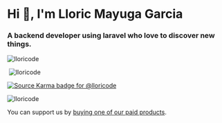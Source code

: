 <h1>Hi 👋, I'm Lloric Mayuga Garcia</h1>

<h3>A backend developer using laravel who love to discover new things.</h3>

<p><img src="https://github-readme-stats.vercel.app/api/top-langs/?username=lloricode&layout=compact&hide=html" alt="lloricode" /></p>

<p>&nbsp;<img  src="https://github-readme-stats.vercel.app/api?username=lloricode&show_icons=true" alt="lloricode" /></p>

[![Source Karma badge for @lloricode](https://sourcekarma-og.vercel.app/api/lloricode/github)](https://sourcekarma.vercel.app/lloricode)

<p align="left"> <img src="https://komarev.com/ghpvc/?username=lloricode" alt="lloricode" /> </p>

You can support us by [buying one of our paid products](https://lloricode.gumroad.com/).
